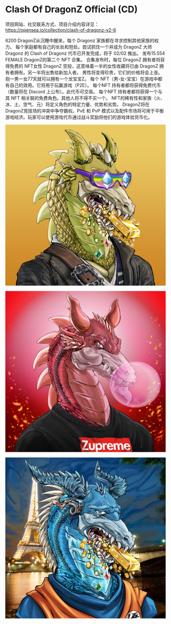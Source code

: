 # Clash Of DragonZ Official (CD)

项目网站、社交联系方式、项目介绍内容详见：https://opensea.io/collection/clash-of-dragonz-v2-6

6200 DragonZ从沉睡中醒来，每个 Dragonz 家族都在寻求控制其他家族的权力。
每个家庭都有自己的长处和短处。尝试抓住一个并成为 DragonZ 大师
Dragonz 的 Clash of Dragonz 代币已开发完成，将于 02/02 推出。
发布15.554 FEMALE DragonZ的第二个 NFT 合集。
合集发布时，每位 DragonZ 拥有者将获得免费的 NFT女性 DragonZ 空投，这意味着一半的女性收藏将已由 DragonZ 拥有者拥有。另一半将出售给新加入者。
男性将变得珍贵，它们的价格将会上涨。抱一男一女77天就可以拥有一个龙宝宝Z。
每个 NFT（男-女-宝宝）在游戏中都有自己的效用。它将用于玩赢游戏（P2E）。
每个NFT 持有者都将获得免费代币（数量将在 Discord 上公布）。此代币可交易。
每个NFT 持有者都将获得一个与其 NFT 相关联的免费角色。其他人将不得不买一个。‍                             NFT的稀有性和家族（火、冰、土、空气、元）将定义角色的特定力量、优势和劣势。‍ DragonZ将在DragonZ竞技场的冲突中争夺霸权。PvE 和 PvP 模式以及配件市场将可用于平衡游戏经济。玩家可以使用游戏代币通过战斗奖励将他们的游戏体验货币化。

![nft](01.png)



![nft](02.png)



![nft](03.png)


